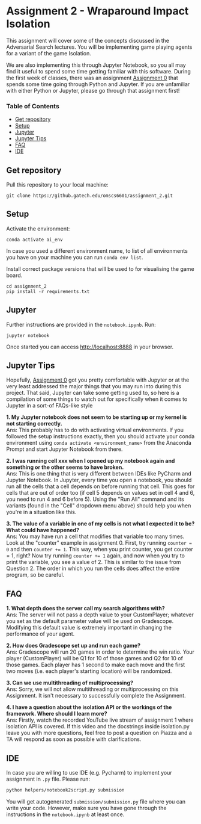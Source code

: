 # Assignment 2 - Wraparound Impact Isolation

This assignment will cover some of the concepts discussed in the Adversarial Search lectures. You will be implementing game playing agents for a variant of the game Isolation.

We are also implementing this through Jupyter Notebook, so you all may find it useful to spend some time getting familiar with this software. During the first week of classes, there was an assignment [Assignment 0](https://github.gatech.edu/omscs6601/assignment_0/) that spends some time going through Python and Jupyter. If you are unfamiliar with either Python or Jupyter, please go through that assignment first!

### Table of Contents
- [Get repository](#repo)
- [Setup](#setup)
- [Jupyter](#jupyter)
- [Jupyter Tips](#jupyter-tips)
- [FAQ](#faq)
- [IDE](#IDE)

<a name="repo"/></a>
## Get repository

Pull this repository to your local machine:

```
git clone https://github.gatech.edu/omscs6601/assignment_2.git
```

<a name="setup"/></a>
## Setup

Activate the environment:
```
conda activate ai_env
```

In case you used a different environment name, to list of all environments you have on your machine you can run `conda env list`.

Install correct package versions that will be used to for visualising the game board.

```
cd assignment_2
pip install -r requirements.txt
```

<a name="jupyter"/></a>
## Jupyter

Further instructions are provided in the `notebook.ipynb`. Run:

```
jupyter notebook
```

Once started you can access [http://localhost:8888](http://localhost:8888/) in your browser.

<a name="jupyter-tips"/></a>
## Jupyter Tips

Hopefully, [Assignment 0](https://github.gatech.edu/omscs6601/assignment_0/) got you pretty comfortable with Jupyter or at the very least addressed the major things that you may run into during this project. That said, Jupyter can take some getting used to, so here is a compilation of some things to watch out for specifically when it comes to Jupyter in a sort-of FAQs-like style

**1. My Jupyter notebook does not seem to be starting up or my kernel is not starting correctly.**<br />
Ans: This probably has to do with activating virtual environments. If you followed the setup instructions exactly, then you should activate your conda environment using `conda activate <environment_name>` from the Anaconda Prompt and start Jupyter Notebook from there.

**2. I was running cell xxx when I opened up my notebook again and something or the other seems to have broken.**<br />
Ans: This is one thing that is very different between IDEs like PyCharm and Jupyter Notebook. In Jupyter, every time you open a notebook, you should run all the cells that a cell depends on before running that cell. This goes for cells that are out of order too (if cell 5 depends on values set in cell 4 and 6, you need to run 4 and 6 before 5). Using the "Run All" command and its variants (found in the "Cell" dropdown menu above) should help you when you're in a situation like this.

**3. The value of a variable in one of my cells is not what I expected it to be? What could have happened?** <br />
Ans: You may have run a cell that modifies that variable too many times. Look at the "counter" example in assignment 0. First, try running `counter = 0` and then `counter += 1`. This way, when you print counter, you get counter = 1, right? Now try running `counter += 1` again, and now when you try to print the variable, you see a value of 2. This is similar to the issue from Question 2. The order in which you run the cells does affect the entire program, so be careful.

<a name="faq"/></a>
## FAQ
**1. What depth does the server call my search algorithms with?**<br />
Ans: The server will not pass a depth value to your CustomPlayer; whatever you set as the default parameter value will be used on Gradescope. Modifying this default value is extremely important in changing the performance of your agent.

**2. How does Gradescope set up and run each game?**<br />
Ans: Gradescope will run 20 games in order to determine the win ratio. Your player (CustomPlayer) will be Q1 for 10 of those games and Q2 for 10 of those games. Each player has 1 second to make each move and the first two moves (i.e. each player's starting location) will be randomized.

**3. Can we use multithreading of multiprocessing?**<br />
Ans: Sorry, we will not allow multithreading or multiprocessing on this Assignment. It isn't necessary to successfully complete the Assignment.

**4. I have a question about the isolation API or the workings of the framework. Where should I learn more?**<br />
Ans: Firstly, watch the recorded YouTube live stream of assignment 1 where isolation API is covered. If this video and the docstrings inside isolation.py leave you with more questions, feel free to post a question on Piazza and a TA will respond as soon as possible with clarifications.

<a name="IDE"/></a>
## IDE 

In case you are willing to use IDE (e.g. Pycharm) to implement your assignment in `.py` file. Please run:

```bash
python helpers/notebook2script.py submission
```

You will get autogenerated `submission/submission.py` file where you can write your code. However, make sure you have gone through the instructions in the `notebook.ipynb` at least once.
